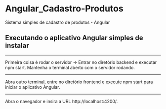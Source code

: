 # Angular_Cadastro-Produtos
Sistema simples de cadastro de produtos - Angular

## Executando o aplicativo Angular simples de instalar
<hr>
Primeira coisa é rodar o servidor -> Entrar no diretório backend e executar npm start.
Mantenha o terminal aberto com o servidor rodando.
<hr>
Abra outro terminal, entre no diretório frontend e execute npm start para iniciar o aplicativo Angular.
<hr>
Abra o navegador e insira a URL http://localhost:4200/.
